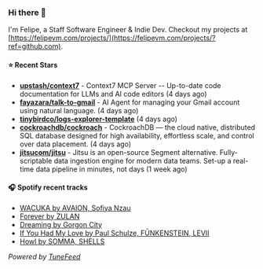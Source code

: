 ### Hi there 👋

I'm Felipe, a Staff Software Engineer & Indie Dev. Checkout my projects at [https://felipevm.com/projects/](https://felipevm.com/projects/?ref=github.com).

#### ⭐ Recent Stars
- **[upstash/context7](https://github.com/upstash/context7)** - Context7 MCP Server -- Up-to-date code documentation for LLMs and AI code editors (4 days ago)
- **[fayazara/talk-to-gmail](https://github.com/fayazara/talk-to-gmail)** - AI Agent for managing your Gmail account using natural language. (4 days ago)
- **[tinybirdco/logs-explorer-template](https://github.com/tinybirdco/logs-explorer-template)** (4 days ago)
- **[cockroachdb/cockroach](https://github.com/cockroachdb/cockroach)** - CockroachDB — the cloud native, distributed SQL database designed for high availability, effortless scale, and control over data placement. (4 days ago)
- **[jitsucom/jitsu](https://github.com/jitsucom/jitsu)** - Jitsu is an open-source Segment alternative. Fully-scriptable data ingestion engine for modern data teams. Set-up a real-time data pipeline in minutes, not days (1 week ago)

#### 🎧 Spotify recent tracks
- [WACUKA by AVAION, Sofiya Nzau](https://open.spotify.com/track/75n9WHWZAzhB59xSjIHly4)
- [Forever by ZULAN](https://open.spotify.com/track/32GOfiLnbER2VOOxJkg29P)
- [Dreaming by Gorgon City](https://open.spotify.com/track/15vNoLXoliW2XdTUDlNlWk)
- [If You Had My Love by Paul Schulze, FŪNKENSTEIN, LEVII](https://open.spotify.com/track/58mmJ7RXEesiCJeYGK3QJY)
- [Howl by SOMMA, SHELLS](https://open.spotify.com/track/1PYUkeWwnAckQwOShEOyQy)

_Powered by [TuneFeed](https://tunefeed.app?ref=github.com)_
